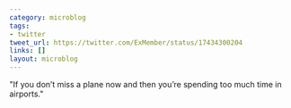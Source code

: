 ```yaml
---
category: microblog
tags:
- twitter
tweet_url: https://twitter.com/ExMember/status/17434300204
links: []
layout: microblog
---
```

"If you don’t miss a plane now and then you’re spending too much time in airports."
